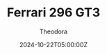 ---
title: "Ferrari 296 GT3"
meta_title: ""
description: "Ferrari 296 GT3 by ChemFlummi, ready to race!"
date: 2024-10-22T05:00:00Z
thumb: Dx7aAV8
image2: "images/cars/cf-ferrari-296-gt3.jpg"
categories: ["Car"]
author: "Theodora"
tags: ["Ferrari", "GT3", "ChemFlummi","Sports Car", "R2R", "2023", "Italy"]
draft: false
link: https://modsfire.com/jIYyyh6FFF2Ik9L
manu: Ferrari
country: Italy
year: 2023
class: GT3
engine: 3.0L V6 Turbo
drivetrain: RWD
power: 571 hp
torque: 709
speed: 270+
gb: 6-Speed
mass: 1250   
accel: 3.2 seconds
creator: ChemFlummi
creatorlink: https://chemflummi.com/
version: "2.0"
csp: "0.2.6"
carname: "Ferrari 296 GT3"
folder: "cf_ferrari_296_gt3"
zipsize: "982 MB"
livery: "Included"
r2r: "1"
host: ModsFire
cargallery: ["Tp6lyzq", "XHZaiqs", "CyWCQbC"]
---